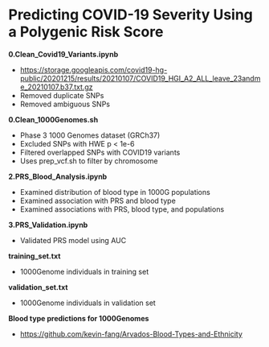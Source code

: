 # Predicting COVID-19 Severity Using a Polygenic Risk Score

<b> 0.Clean_Covid19_Variants.ipynb </b>
- https://storage.googleapis.com/covid19-hg-public/20201215/results/20210107/COVID19_HGI_A2_ALL_leave_23andme_20210107.b37.txt.gz
- Removed duplicate SNPs
- Removed ambiguous SNPs

<b> 0.Clean_1000Genomes.sh </b>
- Phase 3 1000 Genomes dataset (GRCh37)
- Excluded SNPs with HWE p < 1e-6
- Filtered overlapped SNPs with COVID19 variants
- Uses prep_vcf.sh to filter by chromosome

<b> 2.PRS_Blood_Analysis.ipynb </b>
- Examined distribution of blood type in 1000G populations
- Examined association with PRS and blood type
- Examined associations with PRS, blood type, and populations

<b> 3.PRS_Validation.ipynb </b>
- Validated PRS model using AUC

<b> training_set.txt </b>
- 1000Genome individuals in training set

<b> validation_set.txt </b>
- 1000Genome individuals in validation set

<b> Blood type predictions for 1000Genomes </b>
- https://github.com/kevin-fang/Arvados-Blood-Types-and-Ethnicity
